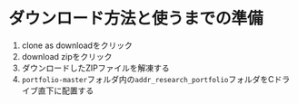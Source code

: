 # ダウンロード方法と使うまでの準備
1. clone as downloadをクリック
2. download zipをクリック
3. ダウンロードしたZIPファイルを解凍する
4. `portfolio-master`フォルダ内の`addr_research_portfolio`フォルダをCドライブ直下に配置する
